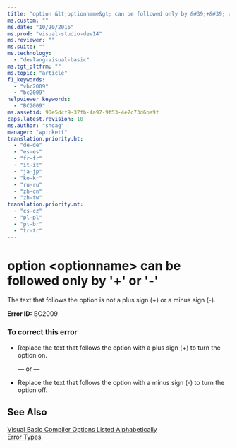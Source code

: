 ```yaml
---
title: "option &lt;optionname&gt; can be followed only by &#39;+&#39; or &#39;-&#39; | Microsoft Docs"
ms.custom: ""
ms.date: "10/20/2016"
ms.prod: "visual-studio-dev14"
ms.reviewer: ""
ms.suite: ""
ms.technology: 
  - "devlang-visual-basic"
ms.tgt_pltfrm: ""
ms.topic: "article"
f1_keywords: 
  - "vbc2009"
  - "bc2009"
helpviewer_keywords: 
  - "BC2009"
ms.assetid: 90e5dcf9-37fb-4a97-9f53-4e7c73d6ba9f
caps.latest.revision: 10
ms.author: "shoag"
manager: "wpickett"
translation.priority.ht: 
  - "de-de"
  - "es-es"
  - "fr-fr"
  - "it-it"
  - "ja-jp"
  - "ko-kr"
  - "ru-ru"
  - "zh-cn"
  - "zh-tw"
translation.priority.mt: 
  - "cs-cz"
  - "pl-pl"
  - "pt-br"
  - "tr-tr"
---
```

# option &lt;optionname&gt; can be followed only by &#39;+&#39; or &#39;-&#39;
The text that follows the option is not a plus sign (+) or a minus sign (-).  
  
 **Error ID:** BC2009  
  
### To correct this error  
  
-   Replace the text that follows the option with a plus sign (+) to turn the option on.  
  
     — or —  
  
-   Replace the text that follows the option with a minus sign (-) to turn the option off.  
  
## See Also  
 [Visual Basic Compiler Options Listed Alphabetically](../Topic/Visual%20Basic%20Compiler%20Options%20Listed%20Alphabetically.md)   
 [Error Types](../Topic/Error%20Types%20\(Visual%20Basic\).md)
